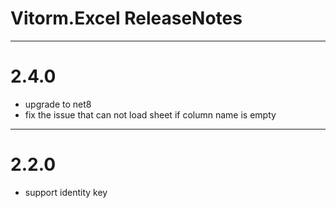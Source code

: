 ﻿# Vitorm.Excel ReleaseNotes

-----------------------
# 2.4.0
- upgrade to net8
- fix the issue that can not load sheet if column name is empty

-----------------------
# 2.2.0

- support identity key
